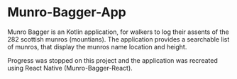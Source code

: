 # Munro-Bagger-App

Munro Bagger is an Kotlin application, for walkers to log their assents of the 282 scottish munros (mountians). The application provides a searchable list of munros, that display the munros name location and height. 

Progress was stopped on this project and the application was recreated using React Native (Munro-Bagger-React).  
